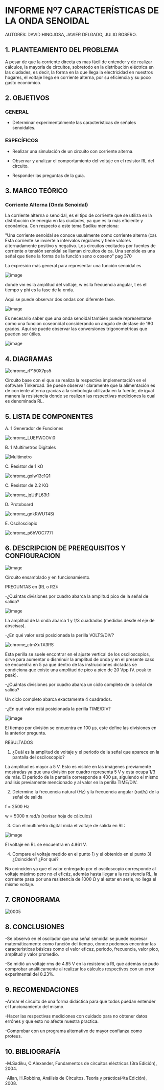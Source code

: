 # INFORME Nº7 CARACTERÍSTICAS DE LA ONDA SENOIDAL 
AUTORES: DAVID HINOJOSA,
         JAVIER DELGADO,
         JULIO ROSERO.

## 1. PLANTEAMIENTO DEL PROBLEMA
A pesar de que la corriente directa es mas fácil de entender y de realizar cálculos, la mayoria de circuitos, sobretodo en la distribución eléctrica en las ciudades, es decir,  la forma en la que llega la electricidad en nuestros hogares, el voltaje llega en corriente alterna, por su eficiencia y su poco gasto económico.

## 2. OBJETIVOS
### GENERAL

- Determinar experimentalmente las características de señales senoidales.

### ESPECÍFICOS

- Realizar una simulación de un circuito con corriente alterna.

- Observar y analizar el comportamiento del voltaje en el resistor RL del circuito.

- Responder las preguntas de la guía.

## 3. MARCO TEÓRICO 

### Corriente Alterna (Onda Senoidal)

La corriente alterna o senoidal, es el tipo de corriente que se utiliza en la distribución de energia en las ciudades, ya que es la más eficiente y econámica. Con respecto a este tema Sadiku menciona:

"Una corriente senoidal se conoce usualmente como corriente alterna (ca). Esta corriente se invierte a intervalos regulares y tiene valores alternadamente positivo y negativo. Los circuitos excitados por fuentes de corriente o tensión senoidal se llaman circuitos de ca. Una senoide es una señal que tiene la forma de la función seno o coseno" pag 370

La expresión más general para representar una función senoidal es

![image](https://user-images.githubusercontent.com/64505672/90580782-502e3580-e18f-11ea-947c-04ef7b2185bc.png)

donde vm es la amplitud del voltaje, w es la frecuencia angular, t es el tiempo y phi es la fase de la onda.

Aqui se puede observar dos ondas con diferente fase.

![image](https://user-images.githubusercontent.com/64505672/90580911-9b484880-e18f-11ea-9947-a62d8edc38fc.png)
 
 Es necesario saber que una onda senoidal tambien puede representarse como una funcion coseonidal considerando un angulo de desfase de 180 grados.
 Aqui se puede observar las conversiones trigonometricas que pueden ser útiles.
 
 ![image](https://user-images.githubusercontent.com/64505672/90581092-08f47480-e190-11ea-8870-c1b416981f52.png)


## 4. DIAGRAMAS


![chrome_rP150X7ps5](https://user-images.githubusercontent.com/66037763/90582332-0fd0b680-e193-11ea-92eb-9da54c06277f.png)



Circuito base con el que se realiza la respectiva implementación en el software Tinkercad. Se puede observar claramente que la alimentación es de corriente alterna gracias a la simbología utilizada en la fuente, de igual manera la resistencia donde se realizan las respectivas mediciones la cual es denominada RL. 




## 5. LISTA DE COMPONENTES
A. 1 Generador de Funciones


![chrome_LUEFWCOVi0](https://user-images.githubusercontent.com/66037763/90581763-a1d7bf80-e191-11ea-9e2b-1254612c8019.png)



B. 1 Multímetros Digitales

![Multimetro](https://user-images.githubusercontent.com/66037763/86204443-252f4a00-bb2d-11ea-8508-0edf4c96af71.png)


C. Resistor de 1 kΩ


![chrome_gxIw13c1Q1](https://user-images.githubusercontent.com/66037763/86204259-aafec580-bb2c-11ea-9077-c7547372cc76.png)



C. Resistor de 2.2 KΩ



![chrome_jqUtFL63t1](https://user-images.githubusercontent.com/66037763/90581829-d77ca880-e191-11ea-9959-dccbc9f60745.png)



D. Protoboard


![chrome_gnkRWUT4Si](https://user-images.githubusercontent.com/66037763/84236208-e9b8d700-aabc-11ea-9985-2e94ef9d6adb.png)




E. Oscilosciopio



![chrome_p6hVOC777I](https://user-images.githubusercontent.com/66037763/90581876-f2e7b380-e191-11ea-8fed-2af53bdc9daa.png)




## 6. DESCRIPCION DE PREREQUISITOS Y CONFIGURACION


![image](https://user-images.githubusercontent.com/66037763/90594013-08b7a180-e1af-11ea-9043-0a27f2922117.png)


Circuito ensamblado y en funcionamiento. 


PREGUNTAS en (RL o R2):

-¿Cuántas divisiones por cuadro abarca la amplitud pico de la señal de salida? 


![image](https://user-images.githubusercontent.com/66037763/90596788-5e8f4800-e1b5-11ea-82f8-39cd78a5a334.png)


La amplitud de la onda abarca 1 y 1/3 cuadrados (medidos desde el eje de abscisas).


-¿En qué valor está posicionada la perilla VOLTS/DIV?


![chrome_ctmXuTA3RS](https://user-images.githubusercontent.com/66037763/90596891-96968b00-e1b5-11ea-9471-36cbdd9df545.png)


Esta perilla se suele encontrar en el ajuste vertical de los osciloscopios, sirve para aumentar o disminuir la amplitud de onda y en el presente caso se encuentra en 5 ya que dentro de las instrucciones dictadas se condiciona que existe una amplitud de pico a pico de 20 Vpp (V. peak to peak).


-¿Cuántas divisiones por cuadro abarca un ciclo completo de la señal de salida? 

Un ciclo completo abarca exactamente 4 cuadrados.


-¿En qué valor está posicionada la perilla TIME/DIV?


![image](https://user-images.githubusercontent.com/66037763/90597120-0ad12e80-e1b6-11ea-9672-9935c680a80c.png)


El tiempo por división se encuentra en 100 µs, este define las divisiones en la anterior pregunta. 


RESULTADOS

1) ¿Cuál es la amplitud de voltaje y el periodo de la señal que aparece en la pantalla del osciloscopio?

La amplitud es mayor a 5 V. Esto es visible en las imágenes previamente mostradas ya que una división por cuadro representa 5 V y esta ocupa 1/3 de más. El periodo de la pantalla corresponde a 400 µs, siguiendo el mismo análisis previamente mencionado y al valor en la perilla TIME/DIV.

2) Determine la frecuencia natural (Hz) y la frecuencia angular (rad/s) de la señal de salida

f = 2500 Hz

w = 5000 π rad/s (revisar hoja de cálculos)

3) Con el multímetro digital mida el voltaje de salida en RL:


![image](https://user-images.githubusercontent.com/66037763/90595735-1e2eca80-e1b3-11ea-9726-6b0046736735.png)


El voltaje en RL se encuentra en 4.861 V.

4) Compare el voltaje medido en el punto 1) y el obtenido en el punto 3) ¿Coinciden? ¿Por qué? 

No coinciden ya que el valor entregado por el osciloscopio corresponde al voltaje máximo pero no el eficáz, además hasta llegar a la resistencia RL, la corriente pasa por una resistencia de 1000 Ω y al estar en serie, no llega el mismo voltaje.


## 7. CRONOGRAMA
![0005](https://user-images.githubusercontent.com/66037557/90582678-f67c3a00-e193-11ea-8796-7a2c781216f8.png)


## 8. CONCLUSIONES
-Se observó en el oscilador que una señal senoidal se puede expresar matemáticamente como función del tiempo, donde podemos encontrar las características básicas como el valor eficaz, periodo, frecuencia, valor pico, amplitud y valor promedio. 

-Se midió un voltaje rms de 4.85 V en la resistencia Rl, que además se pudo comprobar analíticamente al realizar los cálculos respectivos con un error experimental  del 0.23%.


## 9. RECOMENDACIONES

-Armar el circuito de una forma didáctica para que todos puedan entender el funcionamiento del mismo.

-Hacer las respectivas mediciones con cuidado para no obtener datos errónes y que esto no afecte nuestra practica.

-Comprobar con un programa alternativo de mayor confianza como proteus.




## 10. BIBLIOGRAFÍA

-M.Sadiku, C.Alexander, Fundamentos de circuitos eléctricos (3ra Edición), 2004.

-Allan, H.Robbins, Análisis de Circuitos. Teoría y práctica(4ta Edición), 2008.
